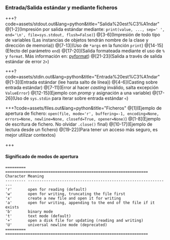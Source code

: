 ### Entrada/Salida estándar y mediante ficheros

+++?code=assets/stdout.out&lang=python&title="Salida%20est%C3%A1ndar"
@[1-2](Impresión por salida estándar mediante: `print(value, ..., sep=' ', end='\n', file=sys.stdout, flush=False)`)
@[3-6](Impresión de todo tipo de variables (Las instancias de objetos tendrán nombre de la clase y dirección de memoria))
@[7-13](Uso de `*args` en la función `print`)
@[14-15](Efecto del parámetro `end`)
@[17-20](Salida formateada mediante el uso de `%` y `format`. Más información en: [pyformat](https://pyformat.info/))
@[21-23](Salida a través de salida estándar de error `2>`)

+++?code=assets/stdin.out&lang=python&title="Entrada%20est%C3%A1ndar"
@[1-3](Entrada estándar (lee hasta salto de línea))
@[4-6](Casting sobre entrada estándar)
@[7-11](Error al hacer _casting_ inválido, salta excepción `ValueError`)
@[12-15](Ejemplo con _promp_ y asignación a una variable)
@[17-26](Uso de `sys.stdin` para iterar sobre entrada estándar `<`)

+++?code=assets/files.out&lang=python&title="Ficheros"
@[1](Ejemplo de apertura de fichero: `open(file, mode='r', buffering=-1, encoding=None, errors=None, newline=None, closefd=True, opener=None)`)
@[1-8](Ejemplo de escritura de fichero. No olvidar `.close()` final)
@[10-17](Ejemplo de lectura desde un fichero)
@[19-22](Para tener un acceso más seguro, es mejor utilizar contextos)

+++
#### Significado de modos de apertura

```
========= ===============================================================
Character Meaning
--------- ---------------------------------------------------------------
'r'       open for reading (default)
'w'       open for writing, truncating the file first
'x'       create a new file and open it for writing
'a'       open for writing, appending to the end of the file if it exists
'b'       binary mode
't'       text mode (default)
'+'       open a disk file for updating (reading and writing)
'U'       universal newline mode (deprecated)
========= ===============================================================
```
